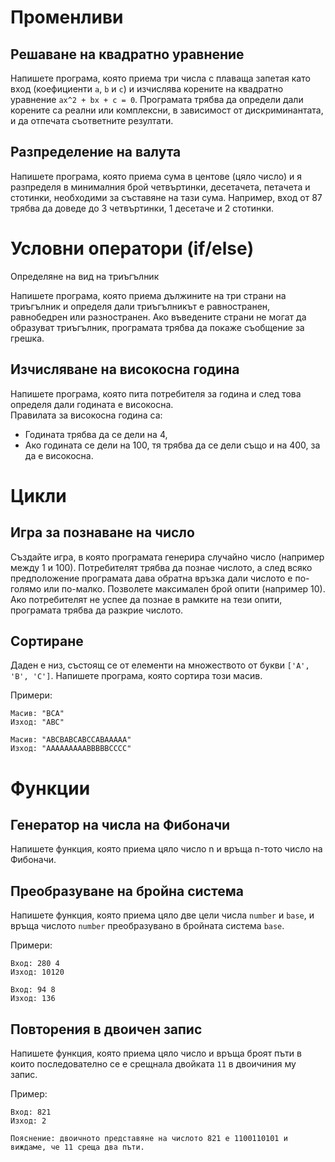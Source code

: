 # Променливи
## Решаване на квадратно уравнение
Напишете програма, която приема три числа с плаваща запетая като вход (коефициенти `a`, `b` и `c`) и изчислява корените на квадратно уравнение `ax^2 + bx + c = 0`. Програмата трябва да определи дали корените са реални или комплексни, в зависимост от дискриминантата, и да отпечата съответните резултати.

## Разпределение на валута
Напишете програма, която приема сума в центове (цяло число) и я разпределя в минималния брой четвъртинки, десетачета, петачета и стотинки, необходими за съставяне на тази сума. Например, вход от 87 трябва да доведе до 3 четвъртинки, 1 десетаче и 2 стотинки.

# Условни оператори (if/else)

Определяне на вид на триъгълник

Напишете програма, която приема дължините на три страни на триъгълник и определя дали триъгълникът е равностранен, равнобедрен или разностранен. Ако въведените страни не могат да образуват триъгълник, програмата трябва да покаже съобщение за грешка.

## Изчисляване на високосна година

Напишете програма, която пита потребителя за година и след това определя дали годината е високосна.\
Правилата за високосна година са:
- Годината трябва да се дели на 4,
- Ако годината се дели на 100, тя трябва да се дели също и на 400, за да е високосна.

# Цикли

## Игра за познаване на число
Създайте игра, в която програмата генерира случайно число (например между 1 и 100). Потребителят трябва да познае числото, а след всяко предположение програмата дава обратна връзка дали числото е по-голямо или по-малко. Позволете максимален брой опити (например 10). Ако потребителят не успее да познае в рамките на тези опити, програмата трябва да разкрие числото.

## Сортиране
Даден е низ, състоящ се от елементи на множеството от букви ``['A', 'B', 'C']``. Напишете програма, която сортира този масив.

Примери:
```
Масив: "BCA"
Изход: "ABC"
```
```
Масив: "ABCBABCABCCABAAAAA"
Изход: "AAAAAAAAABBBBBCCCC" 
```
# Функции

## Генератор на числа на Фибоначи

Напишете функция, която приема цяло число n и връща n-тото число на Фибоначи.

## Преобразуване на бройна система
Напишете функция, която приема цяло две цели числа ``number`` и ``base``, и връща числото ``number`` преобразувано в бройната система ``base``.

Примери:
```
Вход: 280 4
Изход: 10120
```
```
Вход: 94 8
Изход: 136
```

## Повторения в двоичен запис
Напишете функция, която приема цяло число и връща броят пъти в които последователно се е срещнала двойката ``11`` в двоичиния му запис.

Пример:
```
Вход: 821
Изход: 2

Пояснение: двоичното представяне на числото 821 е 1100110101 и виждаме, че 11 среща два пъти.
```


